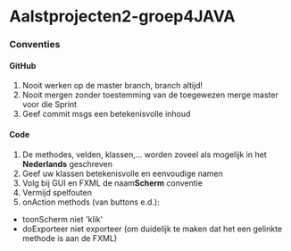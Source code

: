 # Aalstprojecten2-groep4JAVA

### Conventies

#### GitHub

1. Nooit werken op de master branch, branch altijd!
2. Nooit mergen zonder toestemming van de toegewezen merge master voor die Sprint
3. Geef commit msgs een betekenisvolle inhoud

#### Code

1. De methodes, velden, klassen,... worden zoveel als mogelijk in het **Nederlands** geschreven
2. Geef uw klassen betekenisvolle en eenvoudige namen
3. Volg bij GUI en FXML de naam**Scherm** conventie
4. Vermijd spelfouten
5. onAction methods (van buttons e.d.):
  * toonScherm niet 'klik'
  * doExporteer niet exporteer (om duidelijk te maken dat het een gelinkte methode is aan de FXML)
